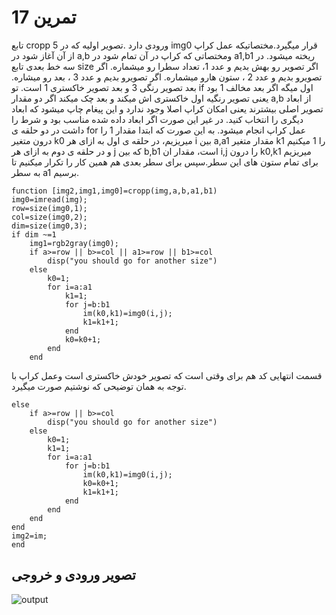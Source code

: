 # تمرین 17


تابع cropp 5 ورودی دارد .تصویر اولیه که در img0 قرار میگیرد.مختصاتیکه عمل کراپ از آن آغاز شود در a,b ومختصاتی که کراپ در آن تمام شود در a1,b1 ریخته میشود.
در سه خط بعدی تابع  size اگر تصویر رو بهش بدیم و عدد 1، تعداد سطرا رو میشماره. اگر تصویرو بدیم و عدد 2 ، ستون هارو میشماره. اگر تصویرو بدیم و عدد 3 ، بعد رو میشاره. بعد تصویر رنگی 3 و بعد تصویر خاکستری 1 است.
تو if  اول میگه اگر بعد مخالف 1 بود یعنی تصویر رنگیه اول خاکستری اش میکند و بعد چک میکند اگر دو مقدار  a,b از ابعاد تصویر اصلی بیشترند یعنی امکان کراپ اصلا وجود ندارد و این پیغام چاپ میشود که ابعاد دیگری را انتخاب کنید.
در غیر این صورت اگر ابعاد داده شده مناسب بود و شرط را داشت در دو حلقه ی for  عمل کراپ انجام میشود.
به این صورت که ابتدا مقدار 1 را درون متغیر k0 میریزیم، در حلقه ی اول به ازای هر i  بین a,a1 مقدار متغیر k1 را 1 میکنیم و در حلقه ی دوم به ازای هر j که بین b,b1 است، مقدار ان i,j را درون k0,k1 میریزیم برای تمام ستون های این سطر.سپس برای سطر بعدی هم همین کار را تکرار میکنیم تا به سطر a1 برسیم.
```
function [img2,img1,img0]=cropp(img,a,b,a1,b1)
img0=imread(img);
row=size(img0,1);
col=size(img0,2);
dim=size(img0,3);
if dim ~=1
    img1=rgb2gray(img0);
    if a>=row || b>=col || a1>=row || b1>=col
        disp("you should go for another size")
    else
        k0=1;
        for i=a:a1
            k1=1;
            for j=b:b1
                im(k0,k1)=img0(i,j);
                k1=k1+1;
            end
            k0=k0+1;
        end
    end
```
قسمت انتهایی کد هم برای وقتی است که تصویر خودش خاکستری است وعمل کراپ با توجه به همان توضیحی که نوشتیم صورت میگیرد.

```
else
    if a>=row || b>=col
        disp("you should go for another size")
    else
        k0=1;
        k1=1;
        for i=a:a1
            for j=b:b1
                im(k0,k1)=img0(i,j);
                k0=k0+1;
                k1=k1+1;
            end
        end
    end
end
img2=im;
end
```

## تصویر ورودی و خروجی

![output](https://github.com/semnan-university-ai/image-processing-class-002/tree/main/exercises/atefemahmoudi94/17/output.jpg)